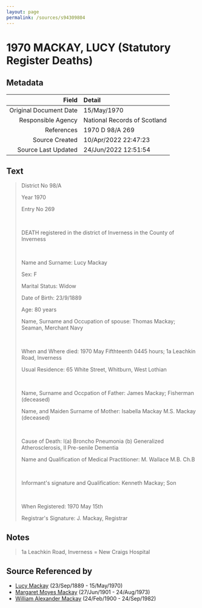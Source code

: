```yaml
---
layout: page
permalink: /sources/s94309804
---
```


# 1970 MACKAY, LUCY (Statutory Register Deaths)

## Metadata
Field | Detail
---:|:---
Original Document Date | 15/May/1970
Responsible Agency | National Records of Scotland
References | 1970 D 98/A 269
Source Created | 10/Apr/2022 22:47:23
Source Last Updated | 24/Jun/2022 12:51:54

## Text

> District No 98/A
>
> Year 1970
>
> Entry No 269
>
> <br/>
>
> DEATH registered in the district of Inverness in the County of Inverness
>
> <br/>
>
> Name and Surname: Lucy Mackay
>
> Sex: F
>
> Marital Status: Widow
>
> Date of Birth: 23/9/1889
>
> Age: 80 years
>
> Name, Surname and Occupation of spouse: Thomas Mackay; Seaman, Merchant Navy
>
> <br/>
>
> When and Where died: 1970 May Fifthteenth 0445 hours; 1a Leachkin Road, Inverness
>
> Usual Residence: 65 White Street, Whitburn, West Lothian
>
> <br/>
>
> Name, Surname and Occpation of Father: James Mackay; Fisherman (deceased)
>
> Name, and Maiden Surname of Mother: Isabella Mackay M.S. Mackay (deceased)
>
> <br/>
>
> Cause of Death: I(a) Broncho Pneumonia (b) Generalized Atherosclerosis, II Pre-senile Dementia
>
> Name and Qualification of Medical Practitioner: M. Wallace M.B. Ch.B
>
> <br/>
>
> Informant's signature and Qualification: Kenneth Mackay; Son
>
> <br/>
>
> When Registered: 1970 May 15th
>
> Registrar's Signature: J. Mackay, Registrar
>

## Notes

> 1a Leachkin Road, Inverness = New Craigs Hospital
>


## Source Referenced by

* [Lucy Mackay](../people/@16587624@-lucy-mackay-b1889-9-23-d1970-5-15.md) (23/Sep/1889 - 15/May/1970)
* [Margaret Moyes Mackay](../people/@178005@-margaret-moyes-mackay-b1901-6-27-d1973-8-24.md) (27/Jun/1901 - 24/Aug/1973)
* [William Alexander Mackay](../people/@9383584@-william-alexander-mackay-b1900-2-24-d1982-9-24.md) (24/Feb/1900 - 24/Sep/1982)
